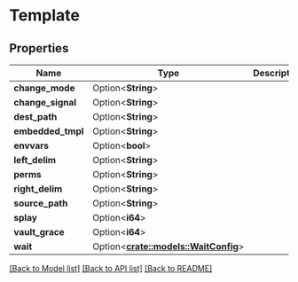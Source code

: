 # Template

## Properties

Name | Type | Description | Notes
------------ | ------------- | ------------- | -------------
**change_mode** | Option<**String**> |  | [optional]
**change_signal** | Option<**String**> |  | [optional]
**dest_path** | Option<**String**> |  | [optional]
**embedded_tmpl** | Option<**String**> |  | [optional]
**envvars** | Option<**bool**> |  | [optional]
**left_delim** | Option<**String**> |  | [optional]
**perms** | Option<**String**> |  | [optional]
**right_delim** | Option<**String**> |  | [optional]
**source_path** | Option<**String**> |  | [optional]
**splay** | Option<**i64**> |  | [optional]
**vault_grace** | Option<**i64**> |  | [optional]
**wait** | Option<[**crate::models::WaitConfig**](WaitConfig.md)> |  | [optional]

[[Back to Model list]](../README.md#documentation-for-models) [[Back to API list]](../README.md#documentation-for-api-endpoints) [[Back to README]](../README.md)


